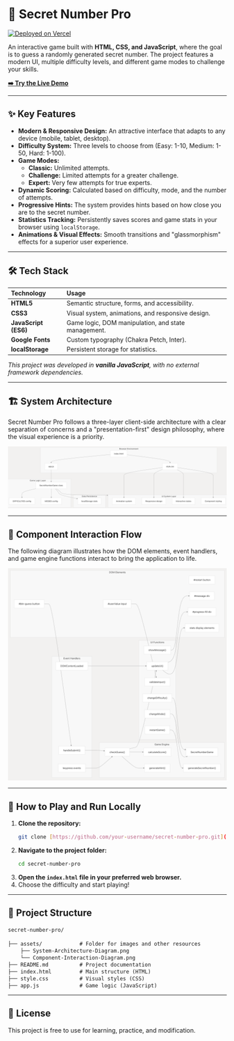 # 🎯 Secret Number Pro

[![Deployed on Vercel](https://img.shields.io/badge/Deployed%20on-Vercel-black?style=for-the-badge&logo=vercel)](https://secret-number-pro.vercel.app/)

An interactive game built with **HTML, CSS, and JavaScript**, where the goal is to guess a randomly generated secret number. The project features a modern UI, multiple difficulty levels, and different game modes to challenge your skills.

**[➡️ Try the Live Demo](https://secret-number-pro.vercel.app/)**

---

## ✨ Key Features

- **Modern & Responsive Design:** An attractive interface that adapts to any device (mobile, tablet, desktop).
- **Difficulty System:** Three levels to choose from (Easy: 1-10, Medium: 1-50, Hard: 1-100).
- **Game Modes:**
    - **Classic:** Unlimited attempts.
    - **Challenge:** Limited attempts for a greater challenge.
    - **Expert:** Very few attempts for true experts.
- **Dynamic Scoring:** Calculated based on difficulty, mode, and the number of attempts.
- **Progressive Hints:** The system provides hints based on how close you are to the secret number.
- **Statistics Tracking:** Persistently saves scores and game stats in your browser using `localStorage`.
- **Animations & Visual Effects:** Smooth transitions and "glassmorphism" effects for a superior user experience.

---

## 🛠️ Tech Stack

| Technology | Usage |
| :--- | :--- |
| **HTML5** | Semantic structure, forms, and accessibility. |
| **CSS3** | Visual system, animations, and responsive design. |
| **JavaScript (ES6)**| Game logic, DOM manipulation, and state management. |
| **Google Fonts** | Custom typography (Chakra Petch, Inter). |
| **localStorage** | Persistent storage for statistics. |

*This project was developed in **vanilla JavaScript**, with no external framework dependencies.*

---

## 🏗️ System Architecture

Secret Number Pro follows a three-layer client-side architecture with a clear separation of concerns and a "presentation-first" design philosophy, where the visual experience is a priority.

![System Architecture Diagram](./assets/system-architecture-diagram.png)

---

## 🔄 Component Interaction Flow

The following diagram illustrates how the DOM elements, event handlers, and game engine functions interact to bring the application to life.

![Component Interaction Diagram](./assets/component-interaction-diagram.png)

---

## 🚀 How to Play and Run Locally

1.  **Clone the repository:**
    ```bash
    git clone [https://github.com/your-username/secret-number-pro.git](https://github.com/your-username/secret-number-pro.git)
    ```
2.  **Navigate to the project folder:**
    ```bash
    cd secret-number-pro
    ```
3.  **Open the `index.html` file in your preferred web browser.**
4.  Choose the difficulty and start playing!

---

## 📂 Project Structure

```
secret-number-pro/

├── assets/            # Folder for images and other resources
    ├── System-Architecture-Diagram.png
    └── Component-Interaction-Diagram.png
├── README.md          # Project documentation
├── index.html         # Main structure (HTML)
├── style.css          # Visual styles (CSS)
├── app.js             # Game logic (JavaScript)
```

---

## 📜 License
This project is free to use for learning, practice, and modification.
